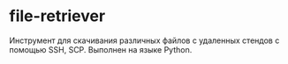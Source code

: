 # file-retriever
Инструмент для скачивания различных файлов с удаленных стендов с помощью SSH, SCP. Выполнен на языке Python.
